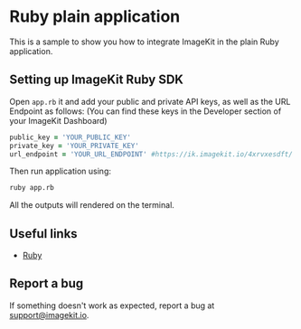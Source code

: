 # Ruby plain application

This is a sample to show you how to integrate ImageKit in the plain Ruby application.

## Setting up ImageKit Ruby SDK

Open `app.rb` it and add your public and private API keys, as well as the URL Endpoint as follows: (You can find these keys in the Developer section of your ImageKit Dashboard)

```ruby
public_key = 'YOUR_PUBLIC_KEY'
private_key = 'YOUR_PRIVATE_KEY'
url_endpoint = 'YOUR_URL_ENDPOINT' #https://ik.imagekit.io/4xrvxesdft/
```

Then run application using:
```bash
ruby app.rb
```

All the outputs will rendered on the terminal.

## **Useful links**

* [Ruby](ghttps://docs.imagekit.io/getting-started/quickstart-guides/ruby)

## Report a bug
If something doesn't work as expected, report a bug at support@imagekit.io.
